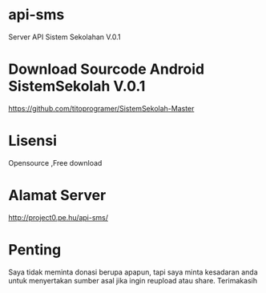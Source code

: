 # api-sms
Server API Sistem Sekolahan V.0.1

# Download Sourcode Android SistemSekolah V.0.1
https://github.com/titoprogramer/SistemSekolah-Master

# Lisensi
Opensource ,Free download

# Alamat Server
http://project0.pe.hu/api-sms/

# Penting
Saya tidak meminta donasi berupa apapun, tapi saya minta kesadaran anda untuk menyertakan sumber asal jika ingin reupload atau share. Terimakasih 
